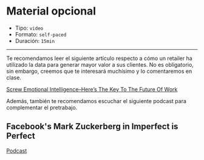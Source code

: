 # Material opcional

* Tipo: `video`
* Formato: `self-paced`
* Duración: `15min`

***

Te recomendamos leer el siguiente artículo respecto a cómo un retailer ha
utilizado la data para generar mayor valor a sus clientes. No es obligatorio,
sin embargo, creemos que te interesará muchísimo y lo comentaremos en clase.

[Screw Emotional Intelligence–Here’s The Key To The Future Of Work](https://www.fastcompany.com/40522394/screw-emotional-intelligence-heres-the-real-key-to-the-future-of-work)

Además, también te recomendamos escuchar el siguiente podcast para complementar
el pretrabajo.

## Facebook's Mark Zuckerberg in Imperfect is Perfect

[Podcast](https://mastersofscale.com/mark-zuckerberg-imperfect-is-perfect/)
